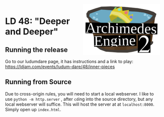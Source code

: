 <img src="https://raw.githubusercontent.com/Atomotron/archimedes2/master/logo.svg" alt="AE2 logo" width="250" align="right">

# LD 48: "Deeper and Deeper"

## Running the release

Go to our ludumdare page, it has instructions and a link to play:
https://ldjam.com/events/ludum-dare/48/inner-pieces

## Running from Source

Due to cross-origin rules, you will need to start a local webserver. I like to use `python -m http.server` , after `cd`ing into the source directory, but any local webserver will suffice. This will host the server at at `localhost:8000`. Simply open up `index.html`.

